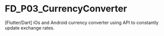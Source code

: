 # FD_P03_CurrencyConverter
 [Flutter/Dart] iOs and Android currency converter using API to constantly update exchange rates.
